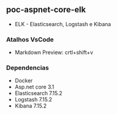 ## poc-aspnet-core-elk

- ELK - Elasticsearch, Logstash e Kibana

### Atalhos VsCode

- Markdown Preview: crtl+shift+v

### Dependencias

- Docker
- Asp.net core 3.1
- Elasticsearch 7.15.2
- Logstash 7.15.2
- Kibana 7.15.2